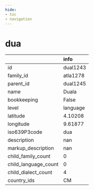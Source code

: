 ```yaml
---
hide:
- toc
- navigation
---
```

# dua
|                      | info     |
|:---------------------|:---------|
| id                   | dual1243 |
| family_id            | atla1278 |
| parent_id            | dual1245 |
| name                 | Duala    |
| bookkeeping          | False    |
| level                | language |
| latitude             | 4.10208  |
| longitude            | 9.61877  |
| iso639P3code         | dua      |
| description          | nan      |
| markup_description   | nan      |
| child_family_count   | 0        |
| child_language_count | 0        |
| child_dialect_count  | 4        |
| country_ids          | CM       |